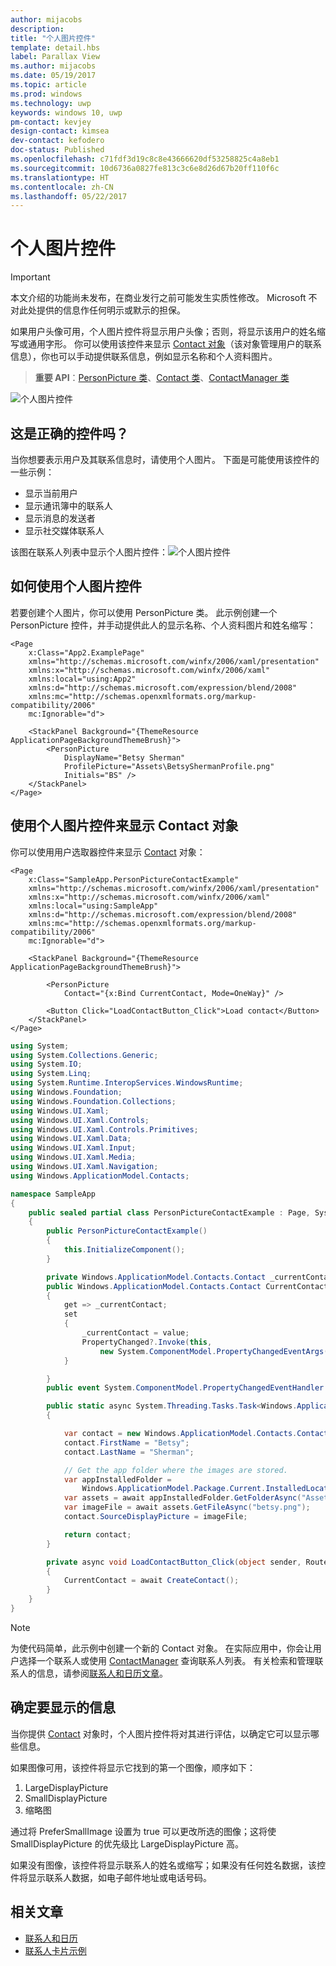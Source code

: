 ```yaml
---
author: mijacobs
description: 
title: "个人图片控件"
template: detail.hbs
label: Parallax View
ms.author: mijacobs
ms.date: 05/19/2017
ms.topic: article
ms.prod: windows
ms.technology: uwp
keywords: windows 10, uwp
pm-contact: kevjey
design-contact: kimsea
dev-contact: kefodero
doc-status: Published
ms.openlocfilehash: c71fdf3d19c8c8e43666620df53258825c4a8eb1
ms.sourcegitcommit: 10d6736a0827fe813c3c6e8d26d67b20ff110f6c
ms.translationtype: HT
ms.contentlocale: zh-CN
ms.lasthandoff: 05/22/2017
---
```

# <a name="person-picture-control"></a>个人图片控件

> [!IMPORTANT]
> 本文介绍的功能尚未发布，在商业发行之前可能发生实质性修改。 Microsoft 不对此处提供的信息作任何明示或默示的担保。

如果用户头像可用，个人图片控件将显示用户头像；否则，将显示该用户的姓名缩写或通用字形。 你可以使用该控件来显示 [Contact 对象](https://docs.microsoft.com/en-us/uwp/api/Windows.ApplicationModel.Contacts.Contact)（该对象管理用户的联系信息），你也可以手动提供联系信息，例如显示名称和个人资料图片。  

> **重要 API**：[PersonPicture 类](https://docs.microsoft.com/uwp/api/windows.ui.xaml.controls.personpicture)、[Contact 类](https://docs.microsoft.com/en-us/uwp/api/Windows.ApplicationModel.Contacts.Contact)、[ContactManager 类](https://docs.microsoft.com/en-us/uwp/api/Windows.ApplicationModel.Contacts.ContactManager)

![个人图片控件](images/person-picture/person-picture_hero.png)

## <a name="is-this-the-right-control"></a>这是正确的控件吗？

当你想要表示用户及其联系信息时，请使用个人图片。 下面是可能使用该控件的一些示例：
* 显示当前用户
* 显示通讯簿中的联系人
* 显示消息的发送者 
* 显示社交媒体联系人

该图在联系人列表中显示个人图片控件：![个人图片控件](images/person-picture/person-picture-control.png)

## <a name="how-to-use-the-person-picture-control"></a>如何使用个人图片控件

若要创建个人图片，你可以使用 PersonPicture 类。 此示例创建一个 PersonPicture 控件，并手动提供此人的显示名称、个人资料图片和姓名缩写：

```xaml
<Page
    x:Class="App2.ExamplePage"
    xmlns="http://schemas.microsoft.com/winfx/2006/xaml/presentation"
    xmlns:x="http://schemas.microsoft.com/winfx/2006/xaml"
    xmlns:local="using:App2"
    xmlns:d="http://schemas.microsoft.com/expression/blend/2008"
    xmlns:mc="http://schemas.openxmlformats.org/markup-compatibility/2006"
    mc:Ignorable="d">

    <StackPanel Background="{ThemeResource ApplicationPageBackgroundThemeBrush}">
        <PersonPicture
            DisplayName="Betsy Sherman"
            ProfilePicture="Assets\BetsyShermanProfile.png"
            Initials="BS" />
    </StackPanel>
</Page>
```

## <a name="using-the-person-picture-control-to-display-a-contact-object"></a>使用个人图片控件来显示 Contact 对象

你可以使用用户选取器控件来显示 [Contact](https://docs.microsoft.com/en-us/uwp/api/Windows.ApplicationModel.Contacts.Contact) 对象： 

```xaml
<Page
    x:Class="SampleApp.PersonPictureContactExample"
    xmlns="http://schemas.microsoft.com/winfx/2006/xaml/presentation"
    xmlns:x="http://schemas.microsoft.com/winfx/2006/xaml"
    xmlns:local="using:SampleApp"
    xmlns:d="http://schemas.microsoft.com/expression/blend/2008"
    xmlns:mc="http://schemas.openxmlformats.org/markup-compatibility/2006"
    mc:Ignorable="d">

    <StackPanel Background="{ThemeResource ApplicationPageBackgroundThemeBrush}">

        <PersonPicture
            Contact="{x:Bind CurrentContact, Mode=OneWay}" />
            
        <Button Click="LoadContactButton_Click">Load contact</Button>
    </StackPanel>
</Page>
```

```csharp
using System;
using System.Collections.Generic;
using System.IO;
using System.Linq;
using System.Runtime.InteropServices.WindowsRuntime;
using Windows.Foundation;
using Windows.Foundation.Collections;
using Windows.UI.Xaml;
using Windows.UI.Xaml.Controls;
using Windows.UI.Xaml.Controls.Primitives;
using Windows.UI.Xaml.Data;
using Windows.UI.Xaml.Input;
using Windows.UI.Xaml.Media;
using Windows.UI.Xaml.Navigation;
using Windows.ApplicationModel.Contacts;

namespace SampleApp
{
    public sealed partial class PersonPictureContactExample : Page, System.ComponentModel.INotifyPropertyChanged
    {
        public PersonPictureContactExample()
        {
            this.InitializeComponent();
        }

        private Windows.ApplicationModel.Contacts.Contact _currentContact; 
        public Windows.ApplicationModel.Contacts.Contact CurrentContact
        {
            get => _currentContact;
            set
            {
                _currentContact = value;
                PropertyChanged?.Invoke(this,
                    new System.ComponentModel.PropertyChangedEventArgs(nameof(CurrentContact)));
            }

        }
        public event System.ComponentModel.PropertyChangedEventHandler PropertyChanged;

        public static async System.Threading.Tasks.Task<Windows.ApplicationModel.Contacts.Contact> CreateContact()
        {

            var contact = new Windows.ApplicationModel.Contacts.Contact();
            contact.FirstName = "Betsy";
            contact.LastName = "Sherman";

            // Get the app folder where the images are stored.
            var appInstalledFolder = 
                Windows.ApplicationModel.Package.Current.InstalledLocation;
            var assets = await appInstalledFolder.GetFolderAsync("Assets");
            var imageFile = await assets.GetFileAsync("betsy.png");
            contact.SourceDisplayPicture = imageFile;

            return contact;
        }

        private async void LoadContactButton_Click(object sender, RoutedEventArgs e)
        {
            CurrentContact = await CreateContact();
        }
    }
}
```

> [!NOTE]
> 为使代码简单，此示例中创建一个新的 Contact 对象。 在实际应用中，你会让用户选择一个联系人或使用 [ContactManager](https://docs.microsoft.com/en-us/uwp/api/Windows.ApplicationModel.Contacts.ContactManager) 查询联系人列表。 有关检索和管理联系人的信息，请参阅[联系人和日历文章](../contacts-and-calendar/index.md)。 

## <a name="determining-which-info-to-display"></a>确定要显示的信息

当你提供 [Contact](https://docs.microsoft.com/en-us/uwp/api/Windows.ApplicationModel.Contacts.Contact) 对象时，个人图片控件将对其进行评估，以确定它可以显示哪些信息。 

如果图像可用，该控件将显示它找到的第一个图像，顺序如下：

1.    LargeDisplayPicture
2.    SmallDisplayPicture
3.    缩略图

通过将 PreferSmallImage 设置为 true 可以更改所选的图像；这将使 SmallDisplayPicture 的优先级比 LargeDisplayPicture 高。

如果没有图像，该控件将显示联系人的姓名或缩写；如果没有任何姓名数据，该控件将显示联系人数据，如电子邮件地址或电话号码。 

## <a name="related-articles"></a>相关文章

* [联系人和日历](../contacts-and-calendar/index.md)
* [联系人卡片示例](http://go.microsoft.com/fwlink/p/?LinkId=624040)




